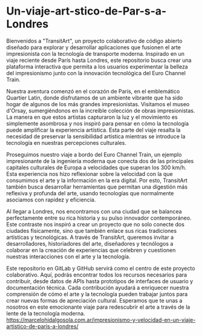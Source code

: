 # Un-viaje-art-stico-de-Par-s-a-Londres
Bienvenidos a "TransitArt", un proyecto colaborativo de código abierto diseñado para explorar y desarrollar aplicaciones que fusionen el arte impresionista con la tecnología de transporte moderna. Inspirado en un viaje reciente desde París hasta Londres, este repositorio busca crear una plataforma interactiva que permita a los usuarios experimentar la belleza del impresionismo junto con la innovación tecnológica del Euro Channel Train.

Nuestra aventura comenzó en el corazón de París, en el emblemático Quartier Latin, donde disfrutamos de un ambiente vibrante que ha sido hogar de algunos de los más grandes impresionistas. Visitamos el museo d'Orsay, sumergiéndonos en la increíble colección de obras impresionistas. La manera en que estos artistas capturaron la luz y el movimiento es simplemente asombrosa y nos inspiró para pensar en cómo la tecnología puede amplificar la experiencia artística. Esta parte del viaje resalta la necesidad de preservar la sensibilidad artística mientras se introduce la tecnología en nuestras percepciones culturales.

Proseguimos nuestro viaje a bordo del Euro Channel Train, un ejemplo impresionante de la ingeniería moderna que conecta dos de las principales capitales culturales de Europa a velocidades que superan los 300 km/h. Esta experiencia nos hizo reflexionar sobre la velocidad con la que consumimos el arte y la información en la era digital. Por esto, TransitArt también busca desarrollar herramientas que permitan una digestión más reflexiva y profunda del arte, usando tecnologías que normalmente asociamos con rapidez y eficiencia.

Al llegar a Londres, nos encontramos con una ciudad que se balancea perfectamente entre su rica historia y su pulso innovador contemporáneo. Este contraste nos inspiró a crear un proyecto que no solo conecte dos ciudades físicamente, sino que también enlace sus ricas tradiciones artísticas y tecnológicas. A través de TransitArt, queremos invitar a desarrolladores, historiadores del arte, diseñadores y tecnólogos a colaborar en la creación de experiencias que celebren y cuestionen nuestras interacciones con el arte y la tecnología.

Este repositorio en GitLab y GitHub servirá como el centro de este proyecto colaborativo. Aquí, podrás encontrar todos los recursos necesarios para contribuir, desde datos de APIs hasta prototipos de interfaces de usuario y documentación técnica. Cada contribución ayudará a enriquecer nuestra comprensión de cómo el arte y la tecnología pueden trabajar juntos para crear nuevas formas de apreciación cultural. Esperamos que te unas a nosotros en este emocionante viaje para redescubrir el arte a través de la lente de la tecnología moderna.
https://marcelohidalgosola.com.ar/impresionismo-y-velocidad-en-un-viaje-artistico-de-paris-a-londres/
